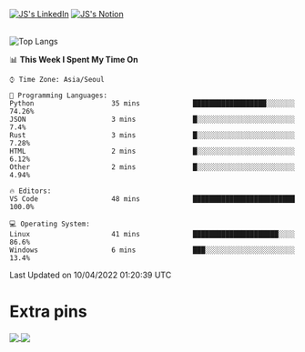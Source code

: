 
[![JS's LinkedIn](https://img.shields.io/badge/LinkedIn-blue?style=for-the-badge&logo=linkedin)](https://www.linkedin.com/in/jaeseung-lee-5a2a32139/) 
[![JS's Notion](https://img.shields.io/badge/Notion-black?style=for-the-badge&logo=notion)](https://bit.ly/ljswiki1) <br><br>
<!-- ![JS's GitHub stats](https://github-readme-stats-lemon-five.vercel.app/api?username=tkxkd0159&hide=contribs,prs,stars,issues&show_icons=true&theme=react&include_all_commits=true)   -->
![Top Langs](https://github-readme-stats-lemon-five.vercel.app/api/top-langs/?username=tkxkd0159&layout=compact&hide=jupyter%20notebook,scss,html,css&langs_count=10)  


<!--START_SECTION:waka-->
📊 **This Week I Spent My Time On** 

```text
⌚︎ Time Zone: Asia/Seoul

💬 Programming Languages: 
Python                   35 mins             ██████████████████░░░░░░░   74.26% 
JSON                     3 mins              █░░░░░░░░░░░░░░░░░░░░░░░░   7.4% 
Rust                     3 mins              █░░░░░░░░░░░░░░░░░░░░░░░░   7.28% 
HTML                     2 mins              █░░░░░░░░░░░░░░░░░░░░░░░░   6.12% 
Other                    2 mins              █░░░░░░░░░░░░░░░░░░░░░░░░   4.94%

🔥 Editors: 
VS Code                  48 mins             █████████████████████████   100.0%

💻 Operating System: 
Linux                    41 mins             █████████████████████░░░░   86.6% 
Windows                  6 mins              ███░░░░░░░░░░░░░░░░░░░░░░   13.4%

```


 Last Updated on 10/04/2022 01:20:39 UTC
<!--END_SECTION:waka-->

# Extra pins
<a href="https://github.com/tkxkd0159/go-chain">
  <img align="center" src="https://github-readme-stats-lemon-five.vercel.app/api/pin/?username=tkxkd0159&repo=go-chain&theme=react" />
</a>
<a href="https://github.com/tkxkd0159/dsalgo">
  <img align="center" src="https://github-readme-stats-lemon-five.vercel.app/api/pin/?username=tkxkd0159&repo=dsalgo&theme=react" />
</a>

<!---
- 🔭 I’m currently working on ...
- 🌱 I’m currently learning blockchain and distributed network
- 👯 I’m looking to collaborate on ...
- 🤔 I’m looking for help with ...
- 💬 Ask me about ...
- 📫 How to reach me: ...
- 😄 Pronouns: ...
- ⚡ Fun fact: ...
-->
